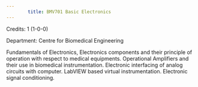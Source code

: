 ```yaml
---
        title: BMV701 Basic Electronics
---
```

Credits: 1 (1-0-0)

Department: Centre for Biomedical Engineering

Fundamentals of Electronics, Electronics components and their principle of operation with respect to medical equipments. Operational Amplifiers and their use in biomedical instrumentation. Electronic interfacing of analog circuits with computer. LabVIEW based virtual instrumentation. Electronic signal conditioning.